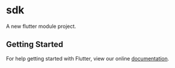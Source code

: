 # sdk

A new flutter module project.

## Getting Started

For help getting started with Flutter, view our online
[documentation](https://flutter.dev/).
